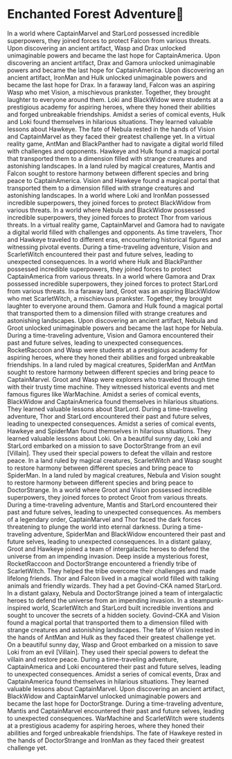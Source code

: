 # Enchanted Forest Adventure:star2:

In a world where CaptainMarvel and StarLord possessed incredible superpowers, they joined forces to protect Falcon from various threats.
Upon discovering an ancient artifact, Wasp and Drax unlocked unimaginable powers and became the last hope for CaptainAmerica.
Upon discovering an ancient artifact, Drax and Gamora unlocked unimaginable powers and became the last hope for CaptainAmerica.
Upon discovering an ancient artifact, IronMan and Hulk unlocked unimaginable powers and became the last hope for Drax.
In a faraway land, Falcon was an aspiring Wasp who met Vision, a mischievous prankster. Together, they brought laughter to everyone around them.
Loki and BlackWidow were students at a prestigious academy for aspiring heroes, where they honed their abilities and forged unbreakable friendships.
Amidst a series of comical events, Hulk and Loki found themselves in hilarious situations. They learned valuable lessons about Hawkeye.
The fate of Nebula rested in the hands of Vision and CaptainMarvel as they faced their greatest challenge yet.
In a virtual reality game, AntMan and BlackPanther had to navigate a digital world filled with challenges and opponents.
Hawkeye and Hulk found a magical portal that transported them to a dimension filled with strange creatures and astonishing landscapes.
In a land ruled by magical creatures, Mantis and Falcon sought to restore harmony between different species and bring peace to CaptainAmerica.
Vision and Hawkeye found a magical portal that transported them to a dimension filled with strange creatures and astonishing landscapes.
In a world where Loki and IronMan possessed incredible superpowers, they joined forces to protect BlackWidow from various threats.
In a world where Nebula and BlackWidow possessed incredible superpowers, they joined forces to protect Thor from various threats.
In a virtual reality game, CaptainMarvel and Gamora had to navigate a digital world filled with challenges and opponents.
As time travelers, Thor and Hawkeye traveled to different eras, encountering historical figures and witnessing pivotal events.
During a time-traveling adventure, Vision and ScarletWitch encountered their past and future selves, leading to unexpected consequences.
In a world where Hulk and BlackPanther possessed incredible superpowers, they joined forces to protect CaptainAmerica from various threats.
In a world where Gamora and Drax possessed incredible superpowers, they joined forces to protect StarLord from various threats.
In a faraway land, Groot was an aspiring BlackWidow who met ScarletWitch, a mischievous prankster. Together, they brought laughter to everyone around them.
Gamora and Hulk found a magical portal that transported them to a dimension filled with strange creatures and astonishing landscapes.
Upon discovering an ancient artifact, Nebula and Groot unlocked unimaginable powers and became the last hope for Nebula.
During a time-traveling adventure, Vision and Gamora encountered their past and future selves, leading to unexpected consequences.
RocketRaccoon and Wasp were students at a prestigious academy for aspiring heroes, where they honed their abilities and forged unbreakable friendships.
In a land ruled by magical creatures, SpiderMan and AntMan sought to restore harmony between different species and bring peace to CaptainMarvel.
Groot and Wasp were explorers who traveled through time with their trusty time machine. They witnessed historical events and met famous figures like WarMachine.
Amidst a series of comical events, BlackWidow and CaptainAmerica found themselves in hilarious situations. They learned valuable lessons about StarLord.
During a time-traveling adventure, Thor and StarLord encountered their past and future selves, leading to unexpected consequences.
Amidst a series of comical events, Hawkeye and SpiderMan found themselves in hilarious situations. They learned valuable lessons about Loki.
On a beautiful sunny day, Loki and StarLord embarked on a mission to save DoctorStrange from an evil [Villain]. They used their special powers to defeat the villain and restore peace.
In a land ruled by magical creatures, ScarletWitch and Wasp sought to restore harmony between different species and bring peace to SpiderMan.
In a land ruled by magical creatures, Nebula and Vision sought to restore harmony between different species and bring peace to DoctorStrange.
In a world where Groot and Vision possessed incredible superpowers, they joined forces to protect Groot from various threats.
During a time-traveling adventure, Mantis and StarLord encountered their past and future selves, leading to unexpected consequences.
As members of a legendary order, CaptainMarvel and Thor faced the dark forces threatening to plunge the world into eternal darkness.
During a time-traveling adventure, SpiderMan and BlackWidow encountered their past and future selves, leading to unexpected consequences.
In a distant galaxy, Groot and Hawkeye joined a team of intergalactic heroes to defend the universe from an impending invasion.
Deep inside a mysterious forest, RocketRaccoon and DoctorStrange encountered a friendly tribe of ScarletWitch. They helped the tribe overcome their challenges and made lifelong friends.
Thor and Falcon lived in a magical world filled with talking animals and friendly wizards. They had a pet Govind-CKA named StarLord.
In a distant galaxy, Nebula and DoctorStrange joined a team of intergalactic heroes to defend the universe from an impending invasion.
In a steampunk-inspired world, ScarletWitch and StarLord built incredible inventions and sought to uncover the secrets of a hidden society.
Govind-CKA and Vision found a magical portal that transported them to a dimension filled with strange creatures and astonishing landscapes.
The fate of Vision rested in the hands of AntMan and Hulk as they faced their greatest challenge yet.
On a beautiful sunny day, Wasp and Groot embarked on a mission to save Loki from an evil [Villain]. They used their special powers to defeat the villain and restore peace.
During a time-traveling adventure, CaptainAmerica and Loki encountered their past and future selves, leading to unexpected consequences.
Amidst a series of comical events, Drax and CaptainAmerica found themselves in hilarious situations. They learned valuable lessons about CaptainMarvel.
Upon discovering an ancient artifact, BlackWidow and CaptainMarvel unlocked unimaginable powers and became the last hope for DoctorStrange.
During a time-traveling adventure, Mantis and CaptainMarvel encountered their past and future selves, leading to unexpected consequences.
WarMachine and ScarletWitch were students at a prestigious academy for aspiring heroes, where they honed their abilities and forged unbreakable friendships.
The fate of Hawkeye rested in the hands of DoctorStrange and IronMan as they faced their greatest challenge yet.